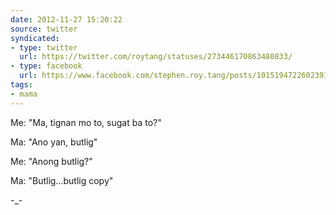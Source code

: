 ```yaml
---
date: 2012-11-27 15:20:22
source: twitter
syndicated:
- type: twitter
  url: https://twitter.com/roytang/statuses/273446170863480833/
- type: facebook
  url: https://www.facebook.com/stephen.roy.tang/posts/10151947226023912
tags:
- mama
---
```


Me: "Ma, tignan mo to, sugat ba to?" 

Ma: "Ano yan, butlig" 

Me: "Anong butlig?" 

Ma: "Butlig...butlig copy" 

-_-